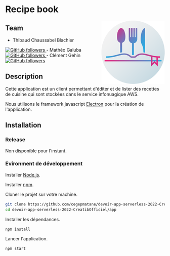 # Recipe book

<img height="200px" width="200px" align="right" alt="App logo" src="./assets/logo/logo@0.5x.png"/>

## Team

- Thibaud Chaussabel Blachier
<a href="https://github.com/CreatibOfficiel" target="_blank">
<img height="18px" alt="GitHub followers" src="https://img.shields.io/github/followers/CreatibOfficiel?logo=github&style=for-the-badge">
</a>
- Mathéo Galuba 
<a href="https://github.com/Paracetamol56" target="_blank">
<img height="18px" alt="GitHub followers" src="https://img.shields.io/github/followers/Paracetamol56?logo=github&style=for-the-badge">
</a>
- Clément Gehin
<a href="https://github.com/clement-ghn" target="_blank">
<img height="18px" alt="GitHub followers" src="https://img.shields.io/github/followers/clement-ghn?logo=github&style=for-the-badge">
</a>

## Description

Cette application est un client permettant d'éditer et de lister des recettes de cuisine qui sont stockées dans le service infonuagique AWS.

Nous utilisons le framework javascript [Electron](https://www.electronjs.org/) pour la création de l'application.

## Installation

### Release

Non disponible pour l'instant.

### Evironment de développement

Installer [Node.js](https://nodejs.org/en/).

Installer [npm](https://www.npmjs.com/get-npm).

Cloner le projet sur votre machine.
``` bash
git clone https://github.com/cegepmatane/devoir-app-serverless-2022-CreatibOfficiel.git
cd devoir-app-serverless-2022-CreatibOfficiel/app
```

Installer les dépendances.
``` bash
npm install
```

Lancer l'application.
``` bash
npm start
```
